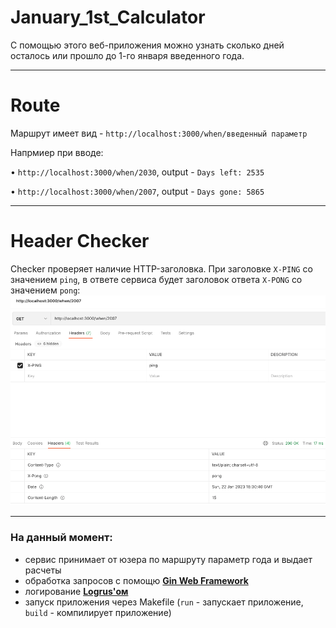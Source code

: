 # January_1st_Calculator
С помощью этого веб-приложения можно узнать сколько дней осталось или прошло до 1-го января введенного года.
___
# Route
Маршрут имеет вид - `http://localhost:3000/when/введенный параметр`

Напрмиер при вводе:

• `http://localhost:3000/when/2030`, output - `Days left: 2535`

• `http://localhost:3000/when/2007`, output - `Days gone: 5865`


___
# Header Checker
Checker проверяет наличие HTTP-заголовка. При заголовке `X-PING` со значением `ping`, в ответе сервиса будет заголовок ответа `X-PONG` со значением `pong`:
![](https://github.com/faringet/January_1st_Calculator/blob/master/Header%20Checker.png)

___
### На данный момент:
- сервис принимает от юзера по маршруту параметр года и выдает расчеты
- обработка запросов с помощю [**Gin Web Framework**](https://gin-gonic.com/docs/)
- логирование [**Logrus'ом**](https://github.com/sirupsen/logrus) 
- запуск приложения через Makefile (`run` - запускает приложение, `build` - компилирует приложение)
